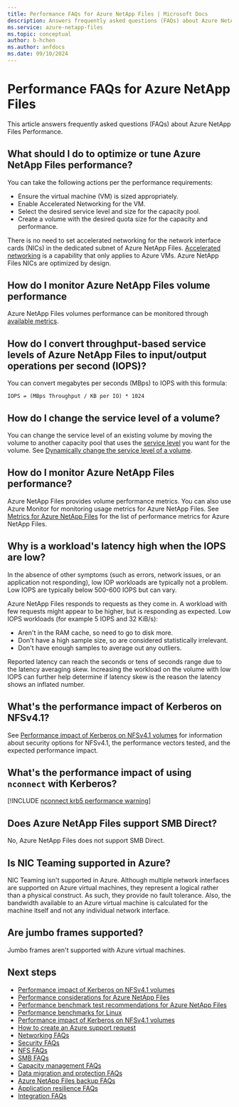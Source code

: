 ```yaml
---
title: Performance FAQs for Azure NetApp Files | Microsoft Docs
description: Answers frequently asked questions (FAQs) about Azure NetApp Files Performance.
ms.service: azure-netapp-files
ms.topic: conceptual
author: b-hchen
ms.author: anfdocs
ms.date: 09/10/2024
---
```

# Performance FAQs for Azure NetApp Files

This article answers frequently asked questions (FAQs) about Azure NetApp Files Performance.

## What should I do to optimize or tune Azure NetApp Files performance?

You can take the following actions per the performance requirements: 
- Ensure the virtual machine (VM) is sized appropriately.
- Enable Accelerated Networking for the VM.
- Select the desired service level and size for the capacity pool.
- Create a volume with the desired quota size for the capacity and performance.

There is no need to set accelerated networking for the network interface cards (NICs) in the dedicated subnet of Azure NetApp Files. [Accelerated networking](../virtual-network/virtual-machine-network-throughput.md) is a capability that only applies to Azure VMs. Azure NetApp Files NICs are optimized by design.

## How do I monitor Azure NetApp Files volume performance 

Azure NetApp Files volumes performance can be monitored through [available metrics](azure-netapp-files-metrics.md). 

## How do I convert throughput-based service levels of Azure NetApp Files to input/output operations per second (IOPS)?

You can convert megabytes per seconds (MBps) to IOPS with this formula:  

`IOPS = (MBps Throughput / KB per IO) * 1024`

## How do I change the service level of a volume?

You can change the service level of an existing volume by moving the volume to another capacity pool that uses the [service level](azure-netapp-files-service-levels.md) you want for the volume. See [Dynamically change the service level of a volume](dynamic-change-volume-service-level.md). 

## How do I monitor Azure NetApp Files performance?

Azure NetApp Files provides volume performance metrics. You can also use Azure Monitor for monitoring usage metrics for Azure NetApp Files. See [Metrics for Azure NetApp Files](azure-netapp-files-metrics.md) for the list of performance metrics for Azure NetApp Files.

## Why is a workload's latency high when the IOPS are low?

In the absence of other symptoms (such as errors, network issues, or an application not responding), low IOP workloads are typically not a problem. Low IOPS are typically below 500-600 IOPS but can vary.

Azure NetApp Files responds to requests as they come in. A workload with few requests might appear to be higher, but is responding as expected. Low IOPS workloads (for example 5 IOPS and 32 KiB/s):

- Aren't in the RAM cache, so need to go to disk more.
- Don't have a high sample size, so are considered statistically irrelevant. 
- Don't have enough samples to average out any outliers. 
 
Reported latency can reach the seconds or tens of seconds range due to the latency averaging skew. Increasing the workload on the volume with low IOPS can further help determine if latency skew is the reason the latency shows an inflated number.

## What's the performance impact of Kerberos on NFSv4.1?

See [Performance impact of Kerberos on NFSv4.1 volumes](performance-impact-kerberos.md) for information about security options for NFSv4.1, the performance vectors tested, and the expected performance impact. 

## What's the performance impact of using `nconnect` with Kerberos?

[!INCLUDE [nconnect krb5 performance warning](includes/kerberos-nconnect-performance.md)]

## Does Azure NetApp Files support SMB Direct?

No, Azure NetApp Files does not support SMB Direct. 

## Is NIC Teaming supported in Azure?

NIC Teaming isn't supported in Azure. Although multiple network interfaces are supported on Azure virtual machines, they represent a logical rather than a physical construct. As such, they provide no fault tolerance. Also, the bandwidth available to an Azure virtual machine is calculated for the machine itself and not any individual network interface.

## Are jumbo frames supported?

Jumbo frames aren't supported with Azure virtual machines.

## Next steps  

- [Performance impact of Kerberos on NFSv4.1 volumes](performance-impact-kerberos.md)
- [Performance considerations for Azure NetApp Files](azure-netapp-files-performance-considerations.md)
- [Performance benchmark test recommendations for Azure NetApp Files](azure-netapp-files-performance-metrics-volumes.md)
- [Performance benchmarks for Linux](performance-benchmarks-linux.md)
- [Performance impact of Kerberos on NFSv4.1 volumes](performance-impact-kerberos.md)
- [How to create an Azure support request](../azure-portal/supportability/how-to-create-azure-support-request.md)
- [Networking FAQs](faq-networking.md)
- [Security FAQs](faq-security.md)
- [NFS FAQs](faq-nfs.md)
- [SMB FAQs](faq-smb.md)
- [Capacity management FAQs](faq-capacity-management.md)
- [Data migration and protection FAQs](faq-data-migration-protection.md)
- [Azure NetApp Files backup FAQs](faq-backup.md)
- [Application resilience FAQs](faq-application-resilience.md)
- [Integration FAQs](faq-integration.md)
